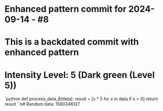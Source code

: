 ﻿# Enhanced pattern commit for 2024-09-14 - #8
# This is a backdated commit with enhanced pattern
# Intensity Level: 5 (Dark green (Level 5))
`python
def process_data_8(data):
    result = [x * 5 for x in data if x > 0]
    return result
``n# Random data: 1580346127

